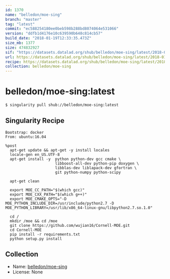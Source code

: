 ```yaml
---
id: 1370
name: "belledon/moe-sing"
branch: "master"
tag: "latest"
commit: "ec588254180ee0beb598b288bd8074064e531066"
version: "ddfb1d4176e10c639590b648c814cb57"
build_date: "2018-01-19T12:33:35.473Z"
size_mb: 1377
size: 474832927
sif: "https://datasets.datalad.org/shub/belledon/moe-sing/latest/2018-01-19-ec588254-ddfb1d41/ddfb1d4176e10c639590b648c814cb57.simg"
url: https://datasets.datalad.org/shub/belledon/moe-sing/latest/2018-01-19-ec588254-ddfb1d41/
recipe: https://datasets.datalad.org/shub/belledon/moe-sing/latest/2018-01-19-ec588254-ddfb1d41/Singularity
collection: belledon/moe-sing
---
```


# belledon/moe-sing:latest

```bash
$ singularity pull shub://belledon/moe-sing:latest
```

## Singularity Recipe

```singularity
Bootstrap: docker
From: ubuntu:16.04

%post
  apt-get update && apt-get -y install locales
  locale-gen en_US.UTF-8
  apt-get install -y  python python-dev gcc cmake \
                      libboost-all-dev python-pip doxygen \
                      libblas-dev liblapack-dev gfortran \
                      git python-numpy python-scipy

  apt-get clean
  
  export MOE_CC_PATH="$(which gcc)"
  export MOE_CXX_PATH="$(which g++)"
  export MOE_CMAKE_OPTS="-D MOE_PYTHON_INCLUDE_DIR=/usr/include/python2.7 -D MOE_PYTHON_LIBRARY=/usr/lib/x86_64-linux-gnu/libpython2.7.so.1.0"

  cd /
  mkdir /moe && cd /moe
  git clone https://github.com/wujian16/Cornell-MOE.git
  cd Cornell-MOE
  pip install -r requirements.txt
  python setup.py install
```

## Collection

 - Name: [belledon/moe-sing](https://github.com/belledon/moe-sing)
 - License: None

